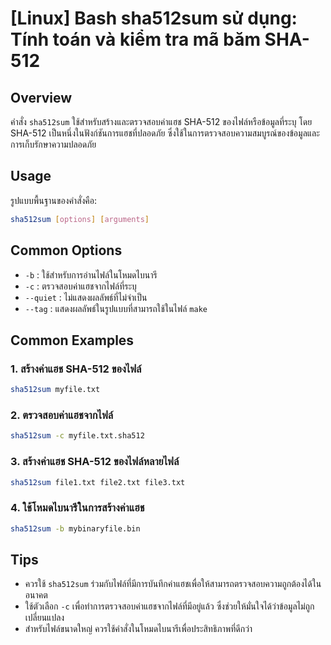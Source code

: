 # [Linux] Bash sha512sum sử dụng: Tính toán và kiểm tra mã băm SHA-512

## Overview
คำสั่ง `sha512sum` ใช้สำหรับสร้างและตรวจสอบค่าแฮช SHA-512 ของไฟล์หรือข้อมูลที่ระบุ โดย SHA-512 เป็นหนึ่งในฟังก์ชันการแฮชที่ปลอดภัย ซึ่งใช้ในการตรวจสอบความสมบูรณ์ของข้อมูลและการเก็บรักษาความปลอดภัย

## Usage
รูปแบบพื้นฐานของคำสั่งคือ:
```bash
sha512sum [options] [arguments]
```

## Common Options
- `-b` : ใช้สำหรับการอ่านไฟล์ในโหมดไบนารี
- `-c` : ตรวจสอบค่าแฮชจากไฟล์ที่ระบุ
- `--quiet` : ไม่แสดงผลลัพธ์ที่ไม่จำเป็น
- `--tag` : แสดงผลลัพธ์ในรูปแบบที่สามารถใช้ในไฟล์ `make`

## Common Examples
### 1. สร้างค่าแฮช SHA-512 ของไฟล์
```bash
sha512sum myfile.txt
```

### 2. ตรวจสอบค่าแฮชจากไฟล์
```bash
sha512sum -c myfile.txt.sha512
```

### 3. สร้างค่าแฮช SHA-512 ของไฟล์หลายไฟล์
```bash
sha512sum file1.txt file2.txt file3.txt
```

### 4. ใช้โหมดไบนารีในการสร้างค่าแฮช
```bash
sha512sum -b mybinaryfile.bin
```

## Tips
- ควรใช้ `sha512sum` ร่วมกับไฟล์ที่มีการบันทึกค่าแฮชเพื่อให้สามารถตรวจสอบความถูกต้องได้ในอนาคต
- ใช้ตัวเลือก `-c` เพื่อทำการตรวจสอบค่าแฮชจากไฟล์ที่มีอยู่แล้ว ซึ่งช่วยให้มั่นใจได้ว่าข้อมูลไม่ถูกเปลี่ยนแปลง
- สำหรับไฟล์ขนาดใหญ่ ควรใช้คำสั่งในโหมดไบนารีเพื่อประสิทธิภาพที่ดีกว่า